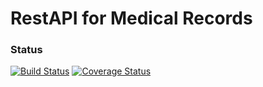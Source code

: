 # RestAPI for Medical Records

### Status

[![Build Status](https://travis-ci.org/juan-manuel-alberro/medical-records-server.svg?branch=master)](https://travis-ci.org/juan-manuel-alberro/medical-records-server) [![Coverage Status](https://coveralls.io/repos/github/juan-manuel-alberro/medical-records-server/badge.svg?branch=master)](https://coveralls.io/github/juan-manuel-alberro/medical-records-server?branch=master)
